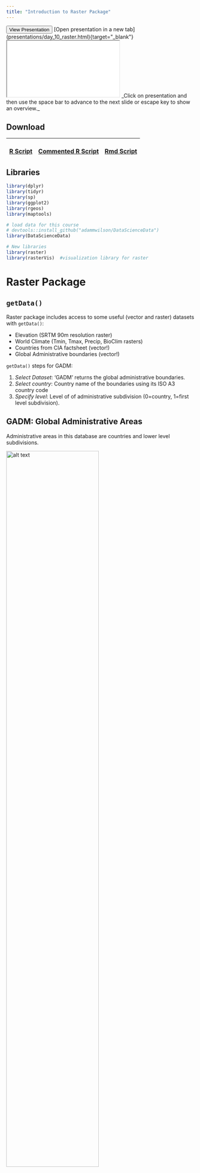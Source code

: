 ```yaml
---
title: "Introduction to Raster Package"
---
```




<div class="extraswell">
<button data-toggle="collapse" class="btn btn-link" data-target="#pres">View Presentation </button> [Open presentation in a new tab](presentations/day_10_raster.html){target="_blank"}
<div id="pres" class="collapse">
<div class="embed-responsive embed-responsive-16by9">
  <iframe class="embed-responsive-item" src="presentations/day_10_raster.html" allowfullscreen></iframe>
_Click on presentation and then use the space bar to advance to the next slide or escape key to show an overview._
</div>
</div>
</div>


## Download

| [<i class="fas fa-code fa-2x" aria-hidden="true"></i><br>  R Script](scripts/05_Raster_nocomments.R) | [<i class="fa fa-file-code-o fa-2x"></i> <br> Commented R Script](scripts/05_Raster.R) | [<i class="far fa-file-alt fa-2x"></i> <br>  Rmd Script](scripts/05_Raster.Rmd)|
|:--:|:-:|:-:|

## Libraries


```r
library(dplyr)
library(tidyr)
library(sp)
library(ggplot2)
library(rgeos)
library(maptools)

# load data for this course
# devtools::install_github("adammwilson/DataScienceData")
library(DataScienceData)

# New libraries
library(raster)
library(rasterVis)  #visualization library for raster
```

# Raster Package

## `getData()`

Raster package includes access to some useful (vector and raster) datasets with `getData()`:

* Elevation (SRTM 90m resolution raster)
* World Climate (Tmin, Tmax, Precip, BioClim rasters)
* Countries from CIA factsheet (vector!)
* Global Administrative boundaries (vector!)

`getData()` steps for GADM:

1. _Select Dataset_: ‘GADM’ returns the  global administrative boundaries.
2. _Select country_: Country name of the boundaries using its ISO A3 country code
3. _Specify level_: Level of of administrative subdivision (0=country, 1=first level subdivision).

## GADM:  Global Administrative Areas
Administrative areas in this database are countries and lower level subdivisions.  

<img src="05_assets/gadm25.png" alt="alt text" width="70%">

Divided by country (see website for full dataset).  Explore country list:

```r
getData("ISO3")%>%
  as.data.frame%>%
  filter(NAME=="South Africa")
```

```
##   ISO3         NAME
## 1  ZAF South Africa
```

Download data for South Africa

```r
za=getData('GADM', country='ZAF', level=1)
```

Or use the version in the DataScienceData

```r
data(southAfrica)
za=southAfrica # rename for convenience
```



```r
plot(za)
```
Danger: `plot()` works, but can be slow for complex polygons.  If you want to speed it up, you can plot a simplified version as follows:



```r
za %>% gSimplify(0.01) %>% plot()
```

![](05_Raster_files/figure-html/unnamed-chunk-7-1.png)<!-- -->


### Check out attribute table


```r
za@data
```

```
##   OBJECTID ID_0 ISO       NAME_0 ID_1        NAME_1 HASC_1 CCN_1 CCA_1
## 1        1  211 ZAF South Africa    1  Eastern Cape  ZA.EC    NA    EC
## 2        2  211 ZAF South Africa    2    Free State  ZA.FS    NA    FS
## 3        3  211 ZAF South Africa    3       Gauteng  ZA.GT    NA    GT
## 4        4  211 ZAF South Africa    4 KwaZulu-Natal  ZA.NL    NA   KZN
## 5        5  211 ZAF South Africa    5       Limpopo  ZA.NP    NA   LIM
## 6        6  211 ZAF South Africa    6    Mpumalanga  ZA.MP    NA    MP
## 7        7  211 ZAF South Africa    7    North West  ZA.NW    NA    NW
## 8        8  211 ZAF South Africa    8 Northern Cape  ZA.NC    NA    NC
## 9        9  211 ZAF South Africa    9  Western Cape  ZA.WC    NA    WC
##      TYPE_1 ENGTYPE_1 NL_NAME_1
## 1 Provinsie  Province          
## 2 Provinsie  Province          
## 3 Provinsie  Province          
## 4 Provinsie  Province          
## 5 Provinsie  Province          
## 6 Provinsie  Province          
## 7 Provinsie  Province          
## 8 Provinsie  Province          
## 9 Provinsie  Province          
##                                                   VARNAME_1
## 1                                                  Oos-Kaap
## 2                                Orange Free State|Vrystaat
## 3                               Pretoria/Witwatersrand/Vaal
## 4                                        Natal and Zululand
## 5 Noordelike Provinsie|Northern Transvaal|Northern Province
## 6                                         Eastern Transvaal
## 7                                       North-West|Noordwes
## 8                                                Noord-Kaap
## 9                                                  Wes-Kaap
```


Plot a subsetted region:

```r
subset(za,NAME_1=="Western Cape") %>% gSimplify(0.01) %>%
  plot()
```

![](05_Raster_files/figure-html/unnamed-chunk-9-1.png)<!-- -->


<div class="well">
## Your turn

Use the method above to download and plot the boundaries for a country of your choice.

<button data-toggle="collapse" class="btn btn-primary btn-sm round" data-target="#demo1">Show Solution</button>
<div id="demo1" class="collapse">


```r
getData("ISO3")%>%
  as.data.frame%>%
  filter(NAME=="Tunisia")
```

```
##   ISO3    NAME
## 1  TUN Tunisia
```

```r
country=getData('GADM', country='TUN', level=2)

country%>% 
  gSimplify(0.01)%>%
  plot()
```

![](05_Raster_files/figure-html/unnamed-chunk-10-1.png)<!-- -->
</div>
</div>




# Raster Data

## Raster introduction

Spatial data structure dividing region ('grid') into rectangles (’cells’ or ’pixels’) storing one or more values each.

<small> Some examples from the [Raster vignette](http://cran.r-project.org/web/packages/raster/vignettes/Raster.pdf) by Robert J. Hijmans. </small>

* `rasterLayer`: 1 band
* `rasterStack`: Multiple Bands
* `rasterBrick`: Multiple Bands of _same_ thing.



```r
x <- raster()
x
```

```
## class       : RasterLayer 
## dimensions  : 180, 360, 64800  (nrow, ncol, ncell)
## resolution  : 1, 1  (x, y)
## extent      : -180, 180, -90, 90  (xmin, xmax, ymin, ymax)
## coord. ref. : +proj=longlat +datum=WGS84 +ellps=WGS84 +towgs84=0,0,0
```


```r
str(x)
```

```
## Formal class 'RasterLayer' [package "raster"] with 12 slots
##   ..@ file    :Formal class '.RasterFile' [package "raster"] with 13 slots
##   .. .. ..@ name        : chr ""
##   .. .. ..@ datanotation: chr "FLT4S"
##   .. .. ..@ byteorder   : chr "little"
##   .. .. ..@ nodatavalue : num -Inf
##   .. .. ..@ NAchanged   : logi FALSE
##   .. .. ..@ nbands      : int 1
##   .. .. ..@ bandorder   : chr "BIL"
##   .. .. ..@ offset      : int 0
##   .. .. ..@ toptobottom : logi TRUE
##   .. .. ..@ blockrows   : int 0
##   .. .. ..@ blockcols   : int 0
##   .. .. ..@ driver      : chr ""
##   .. .. ..@ open        : logi FALSE
##   ..@ data    :Formal class '.SingleLayerData' [package "raster"] with 13 slots
##   .. .. ..@ values    : logi(0) 
##   .. .. ..@ offset    : num 0
##   .. .. ..@ gain      : num 1
##   .. .. ..@ inmemory  : logi FALSE
##   .. .. ..@ fromdisk  : logi FALSE
##   .. .. ..@ isfactor  : logi FALSE
##   .. .. ..@ attributes: list()
##   .. .. ..@ haveminmax: logi FALSE
##   .. .. ..@ min       : num Inf
##   .. .. ..@ max       : num -Inf
##   .. .. ..@ band      : int 1
##   .. .. ..@ unit      : chr ""
##   .. .. ..@ names     : chr ""
##   ..@ legend  :Formal class '.RasterLegend' [package "raster"] with 5 slots
##   .. .. ..@ type      : chr(0) 
##   .. .. ..@ values    : logi(0) 
##   .. .. ..@ color     : logi(0) 
##   .. .. ..@ names     : logi(0) 
##   .. .. ..@ colortable: logi(0) 
##   ..@ title   : chr(0) 
##   ..@ extent  :Formal class 'Extent' [package "raster"] with 4 slots
##   .. .. ..@ xmin: num -180
##   .. .. ..@ xmax: num 180
##   .. .. ..@ ymin: num -90
##   .. .. ..@ ymax: num 90
##   ..@ rotated : logi FALSE
##   ..@ rotation:Formal class '.Rotation' [package "raster"] with 2 slots
##   .. .. ..@ geotrans: num(0) 
##   .. .. ..@ transfun:function ()  
##   ..@ ncols   : int 360
##   ..@ nrows   : int 180
##   ..@ crs     :Formal class 'CRS' [package "sp"] with 1 slot
##   .. .. ..@ projargs: chr "+proj=longlat +datum=WGS84 +ellps=WGS84 +towgs84=0,0,0"
##   ..@ history : list()
##   ..@ z       : list()
```




```r
x <- raster(ncol=36, nrow=18, xmn=-1000, xmx=1000, ymn=-100, ymx=900)
res(x)
```

```
## [1] 55.55556 55.55556
```

```r
res(x) <- 100
res(x)
```

```
## [1] 100 100
```

```r
ncol(x)
```

```
## [1] 20
```




```r
# change the numer of columns (affects resolution)
ncol(x) <- 18
ncol(x)
```

```
## [1] 18
```

```r
res(x)
```

```
## [1] 111.1111 100.0000
```

## Raster data storage


```r
r <- raster(ncol=10, nrow=10)
ncell(r)
```

```
## [1] 100
```
But it is an empty raster

```r
hasValues(r)
```

```
## [1] FALSE
```



Use `values()` function:

```r
values(r) <- 1:ncell(r)
hasValues(r)
```

```
## [1] TRUE
```

```r
values(r)[1:10]
```

```
##  [1]  1  2  3  4  5  6  7  8  9 10
```


<div class="well">
## Your turn

Create and then plot a new raster with:

1. 100 rows
2. 50 columns
3. Fill it with random values (`rnorm()`)

<button data-toggle="collapse" class="btn btn-primary btn-sm round" data-target="#demo2">Show Solution</button>
<div id="demo2" class="collapse">


```r
x=raster(nrow=100,ncol=50,vals=rnorm(100*50))
# OR
x= raster(nrow=100,ncol=50)
values(x)= rnorm(5000)

plot(x)
```

![](05_Raster_files/figure-html/unnamed-chunk-18-1.png)<!-- -->
</div>
</div>




Raster memory usage


```r
inMemory(r)
```

```
## [1] TRUE
```
> You can change the memory options using the `maxmemory` option in `rasterOptions()` 

## Raster Plotting

Plotting is easy (but slow) with `plot`.


```r
plot(r, main='Raster with 100 cells')
```

![](05_Raster_files/figure-html/unnamed-chunk-20-1.png)<!-- -->



### ggplot and rasterVis

rasterVis package has `gplot()` for plotting raster data in the `ggplot()` framework.


```r
gplot(r,maxpixels=50000)+
  geom_raster(aes(fill=value))
```

![](05_Raster_files/figure-html/unnamed-chunk-21-1.png)<!-- -->


Adjust `maxpixels` for faster plotting of large datasets.


```r
gplot(r,maxpixels=10)+
  geom_raster(aes(fill=value))
```

![](05_Raster_files/figure-html/unnamed-chunk-22-1.png)<!-- -->



Can use all the `ggplot` color ramps, etc.


```r
gplot(r)+geom_raster(aes(fill=value))+
    scale_fill_distiller(palette="OrRd")
```

![](05_Raster_files/figure-html/unnamed-chunk-23-1.png)<!-- -->


## Spatial Projections

Raster package uses standard [coordinate reference system (CRS)](http://www.spatialreference.org).  

For example, see the projection format for the [_standard_ WGS84](http://www.spatialreference.org/ref/epsg/4326/).

```r
projection(r)
```

```
## [1] "+proj=longlat +datum=WGS84 +ellps=WGS84 +towgs84=0,0,0"
```

## Warping rasters

Use `projectRaster()` to _warp_ to a different projection.

`method=` `ngb` (for categorical) or `bilinear` (continuous)


```r
r2=projectRaster(r,crs="+proj=sinu +lon_0=0",method = "ngb")
```

```
## Warning in rgdal::rawTransform(projto_int, projfrom, nrow(xy), xy[, 1], :
## 48 projected point(s) not finite
```

```r
par(mfrow=c(1,2));plot(r);plot(r2)
```

![](05_Raster_files/figure-html/unnamed-chunk-25-1.png)<!-- -->


# WorldClim

## Overview of WorldClim

Mean monthly climate and derived variables interpolated from weather stations on a 30 arc-second (~1km) grid.
See [worldclim.org](http://www.worldclim.org/methods)



## Bioclim variables

<small>

Variable      Description
-    -
BIO1          Annual Mean Temperature
BIO2          Mean Diurnal Range (Mean of monthly (max temp – min temp))
BIO3          Isothermality (BIO2/BIO7) (* 100)
BIO4          Temperature Seasonality (standard deviation *100)
BIO5          Max Temperature of Warmest Month
BIO6          Min Temperature of Coldest Month
BIO7          Temperature Annual Range (BIO5-BIO6)
BIO8          Mean Temperature of Wettest Quarter
BIO9          Mean Temperature of Driest Quarter
BIO10         Mean Temperature of Warmest Quarter
BIO11         Mean Temperature of Coldest Quarter
BIO12         Annual Precipitation
BIO13         Precipitation of Wettest Month
BIO14         Precipitation of Driest Month
BIO15         Precipitation Seasonality (Coefficient of Variation)
BIO16         Precipitation of Wettest Quarter
BIO17         Precipitation of Driest Quarter
BIO18         Precipitation of Warmest Quarter
BIO19         Precipitation of Coldest Quarter

</small>


## Download climate data

Download the data:


```r
clim=raster::getData('worldclim', var='bio', res=10)  
```

`res` is resolution (0.5, 2.5, 5, and 10 minutes of a degree)

Instead of downloading the full dataset, we'll use the copy in the `DataScienceData` package:


```r
data(worldclim)

#rename for convenience
clim=worldclim
```


### Gain and Offset


```r
clim
```

```
## class       : RasterStack 
## dimensions  : 900, 2160, 1944000, 19  (nrow, ncol, ncell, nlayers)
## resolution  : 0.1666667, 0.1666667  (x, y)
## extent      : -180, 180, -60, 90  (xmin, xmax, ymin, ymax)
## coord. ref. : +proj=longlat +datum=WGS84 +ellps=WGS84 +towgs84=0,0,0 
## names       :  bio1,  bio2,  bio3,  bio4,  bio5,  bio6,  bio7,  bio8,  bio9, bio10, bio11, bio12, bio13, bio14, bio15, ... 
## min values  :  -269,     9,     8,    72,   -59,  -547,    53,  -251,  -450,   -97,  -488,     0,     0,     0,     0, ... 
## max values  :   314,   211,    95, 22673,   489,   258,   725,   375,   364,   380,   289,  9916,  2088,   652,   261, ...
```

Note the min/max of the raster.  What are the units?  Always check metadata, the [WorldClim temperature dataset](http://www.worldclim.org/formats) has a `gain` of 0.1, meaning that it must be multipled by 0.1 to convert back to degrees Celsius. We'll set the temperature variables (see table above) to 0.1 and leave the others at 1.


```r
gain(clim)=c(rep(0.1,11),rep(1,7))
```



### Plot with `plot()`


```r
plot(clim)
```

![](05_Raster_files/figure-html/unnamed-chunk-30-1.png)<!-- -->

 

## Faceting in ggplot

Or use `rasterVis` methods with gplot

```r
gplot(clim[[13:19]])+geom_raster(aes(fill=value))+
  facet_wrap(~variable)+
  scale_fill_gradientn(colours=c("brown","red","yellow","darkgreen","green"),trans="log10")+
  coord_equal()
```

```
## Warning: Transformation introduced infinite values in discrete y-axis
```

![](05_Raster_files/figure-html/unnamed-chunk-31-1.png)<!-- -->



Let's dig a little deeper into the data object:


```r
## is it held in RAM?
inMemory(clim)
```

```
## [1] TRUE
```

```r
## How big is it?
object.size(clim)
```

```
## 295710120 bytes
```

```r
## can we work with it directly in RAM?
canProcessInMemory(clim)
```

```
## [1] TRUE
```


## Subsetting and spatial cropping

Use `[[1:3]]` to select raster layers from raster stack.


```r
## crop to a latitude/longitude box
r1 <- raster::crop(clim[[1]], extent(10,35,-35,-20))
## Crop using a Spatial polygon
r1 <- raster::crop(clim[[1]], bbox(za))
```




```r
r1
```

```
## class       : RasterLayer 
## dimensions  : 76, 98, 7448  (nrow, ncol, ncell)
## resolution  : 0.1666667, 0.1666667  (x, y)
## extent      : 16.5, 32.83333, -34.83333, -22.16667  (xmin, xmax, ymin, ymax)
## coord. ref. : +proj=longlat +datum=WGS84 +ellps=WGS84 +towgs84=0,0,0 
## data source : in memory
## names       : bio1 
## values      : 5.8, 24.6  (min, max)
```

```r
plot(r1)
```

![](05_Raster_files/figure-html/unnamed-chunk-34-1.png)<!-- -->

## Spatial aggregation

```r
## aggregate using a function
aggregate(r1, 3, fun=mean) %>%
  plot()
```

![](05_Raster_files/figure-html/unnamed-chunk-35-1.png)<!-- -->

<div class="well">
## Your turn
Create a new raster by aggregating to the minimum (`min`) value of `r1` within a 10 pixel window

<button data-toggle="collapse" class="btn btn-primary btn-sm round" data-target="#demo3">Show Solution</button>
<div id="demo3" class="collapse">


```r
aggregate(r1, 10, fun=min) %>%
  plot()
```

![](05_Raster_files/figure-html/unnamed-chunk-36-1.png)<!-- -->
</div>
</div>



## Focal ("moving window")

```r
## apply a function over a moving window
focal(r1, w=matrix(1,3,3), fun=mean) %>% 
  plot()
```

![](05_Raster_files/figure-html/unnamed-chunk-37-1.png)<!-- -->




```r
## apply a function over a moving window
rf_min <- focal(r1, w=matrix(1,11,11), fun=min)
rf_max <- focal(r1, w=matrix(1,11,11), fun=max)
rf_range=rf_max-rf_min

## or do it all at once
range2=function(x,na.rm=F) {
  max(x,na.rm)-min(x,na.rm)
}

rf_range2 <- focal(r1, w=matrix(1,11,11), fun=range2)

plot(rf_range)
```

![](05_Raster_files/figure-html/unnamed-chunk-38-1.png)<!-- -->

```r
plot(rf_range2)
```

![](05_Raster_files/figure-html/unnamed-chunk-38-2.png)<!-- -->


<div class="well">
## Your turn

Plot the focal standard deviation of `r1` over a 3x3 window.

<button data-toggle="collapse" class="btn btn-primary btn-sm round" data-target="#demo4">Show Solution</button>
<div id="demo4" class="collapse">


```r
focal(r1,w=matrix(1,3,3),fun=sd)%>%
  plot()
```

![](05_Raster_files/figure-html/unnamed-chunk-39-1.png)<!-- -->
</div>
</div>




## Raster calculations

the `raster` package has many options for _raster algebra_, including `+`, `-`, `*`, `/`, logical operators such as `>`, `>=`, `<`, `==`, `!` and functions such as `abs`, `round`, `ceiling`, `floor`, `trunc`, `sqrt`, `log`, `log10`, `exp`, `cos`, `sin`, `max`, `min`, `range`, `prod`, `sum`, `any`, `all`.

So, for example, you can 

```r
cellStats(r1,range)
```

```
## [1]  5.8 24.6
```

```r
## add 10
s = r1 + 10
cellStats(s,range)
```

```
## [1] 15.8 34.6
```




```r
## take the square root
s = sqrt(r1)
cellStats(s,range)
```

```
## [1] 2.408319 4.959839
```

```r
# round values
r = round(r1)
cellStats(r,range)
```

```
## [1]  6 25
```

```r
# find cells with values less than 15 degrees C
r = r1 < 15
plot(r)
```

![](05_Raster_files/figure-html/unnamed-chunk-41-1.png)<!-- -->



### Apply algebraic functions

```r
# multiply s times r and add 5
s = s * r1 + 5
cellStats(s,range)
```

```
## [1]  18.96825 127.01203
```

## Extracting Raster Data

* points
* lines
* polygons
* extent (rectangle)
* cell numbers

Extract all intersecting values OR apply a summarizing function with `fun`.


### Point data

`sampleRandom()` generates random points and automatically extracts the raster values for those points.  Also check out `?sampleStratified` and `sampleRegular()`.  

Generate 100 random points and the associated climate variables at those points.

```r
## define a new dataset of points to play with
pts=sampleRandom(clim,100,xy=T,sp=T)
plot(pts);axis(1);axis(2)
```

![](05_Raster_files/figure-html/unnamed-chunk-43-1.png)<!-- -->

### Extract data using a `SpatialPoints` object
Often you will have some locations (points) for which you want data from a raster* object.  You can use the `extract` function here with the `pts` object (we'll pretend it's a new point dataset for which you want climate variables).

```r
pts_data=raster::extract(clim[[1:4]],pts,df=T)
head(pts_data)
```

```
##   ID  bio1 bio2 bio3   bio4
## 1  1  20.8 15.6  5.5  448.1
## 2  2  26.4 10.0  8.6   30.0
## 3  3   7.8  9.5  3.8  537.8
## 4  4  17.6 17.3  4.4  698.6
## 5  5 -10.6  8.4  1.6 1493.1
## 6  6   9.2  9.3  2.6  935.6
```
> Use `package::function` to avoid confusion with similar functions.


### Plot the global dataset with the random points

```r
gplot(clim[[1]])+
  geom_raster(aes(fill=value))+
  geom_point(
    data=as.data.frame(pts),
    aes(x=x,y=y),col="red")+
  coord_equal()
```

![](05_Raster_files/figure-html/unnamed-chunk-45-1.png)<!-- -->

### Summarize climate data at point locations
Use `gather()` to reshape the climate data for easy plotting with ggplot.


```r
d2=pts_data%>%
  gather(ID)
colnames(d2)[1]="cell"
head(d2)
```

```
##   cell value
## 1 bio1  20.8
## 2 bio1  26.4
## 3 bio1   7.8
## 4 bio1  17.6
## 5 bio1 -10.6
## 6 bio1   9.2
```

And plot density plots (like histograms).

```r
ggplot(d2,aes(x=value))+
  geom_density()+
  facet_wrap(~cell,scales="free")
```

![](05_Raster_files/figure-html/unnamed-chunk-47-1.png)<!-- -->


### Lines

Extract values along a transect.  

```r
transect = SpatialLinesDataFrame(
  SpatialLines(list(Lines(list(Line(
    rbind(c(19, -33.5),c(26, -33.5)))), ID = "ZAF"))),
  data.frame(Z = c("transect"), row.names = c("ZAF")))

# OR

transect=SpatialLinesDataFrame(
  readWKT("LINESTRING(19 -33.5,26 -33.5)"),
  data.frame(Z = c("transect")))


gplot(r1)+geom_tile(aes(fill=value))+
  geom_line(aes(x=long,y=lat),data=fortify(transect),col="red")
```

![](05_Raster_files/figure-html/unnamed-chunk-48-1.png)<!-- -->



### Plot Transect


```r
trans=raster::extract(x=clim[[12:14]],
                      y=transect,
                      along=T,
                      cellnumbers=T)%>%
  data.frame()
head(trans)
```

```
##      cell bio12 bio13 bio14
## 1 1601755  81.4  13.0   2.0
## 2 1601756  71.9  11.6   1.7
## 3 1601757  56.8   8.8   1.5
## 4 1601758  47.9   7.2   1.3
## 5 1601759  41.5   6.1   1.3
## 6 1601760  36.1   5.0   1.2
```

#### Add other metadata and reshape

```r
trans[,c("lon","lat")]=coordinates(clim)[trans$cell]
trans$order=as.integer(rownames(trans))
head(trans)  
```

```
##      cell bio12 bio13 bio14      lon      lat order
## 1 1601755  81.4  13.0   2.0 19.08333 19.08333     1
## 2 1601756  71.9  11.6   1.7 19.25000 19.25000     2
## 3 1601757  56.8   8.8   1.5 19.41667 19.41667     3
## 4 1601758  47.9   7.2   1.3 19.58333 19.58333     4
## 5 1601759  41.5   6.1   1.3 19.75000 19.75000     5
## 6 1601760  36.1   5.0   1.2 19.91667 19.91667     6
```


```r
transl=group_by(trans,lon,lat)%>%
  gather(variable, value, -lon, -lat, -cell, -order)
head(transl)
```

```
## # A tibble: 6 x 6
## # Groups:   lon, lat [6]
##      cell   lon   lat order variable value
##     <dbl> <dbl> <dbl> <int> <chr>    <dbl>
## 1 1601755  19.1  19.1     1 bio12     81.4
## 2 1601756  19.2  19.2     2 bio12     71.9
## 3 1601757  19.4  19.4     3 bio12     56.8
## 4 1601758  19.6  19.6     4 bio12     47.9
## 5 1601759  19.8  19.8     5 bio12     41.5
## 6 1601760  19.9  19.9     6 bio12     36.1
```


```r
ggplot(transl,aes(x=lon,y=value,
                  colour=variable,
                  group=variable,
                  order=order))+
  geom_line()
```

![](05_Raster_files/figure-html/unnamed-chunk-52-1.png)<!-- -->



### _Zonal_ statistics
Calculate mean annual temperature averaged by province (polygons).


```r
rsp=raster::extract(x=r1,
                    y=gSimplify(za,0.01),
                    fun=mean,
                    sp=T)
#spplot(rsp,zcol="bio1")
```


```r
## add the ID to the dataframe itself for easier indexing in the map
rsp$id=as.numeric(rownames(rsp@data))
## create fortified version for plotting with ggplot()
frsp=fortify(rsp,region="id")

ggplot(rsp@data, aes(map_id = id, fill=bio1)) +
    expand_limits(x = frsp$long, y = frsp$lat)+
    scale_fill_gradientn(
      colours = c("grey","goldenrod","darkgreen","green"))+
    coord_map()+
    geom_map(map = frsp)
```

![](05_Raster_files/figure-html/unnamed-chunk-54-1.png)<!-- -->

> For more details about plotting spatialPolygons, see [here](https://github.com/hadley/ggplot2/wiki/plotting-polygon-shapefiles)

## Example Workflow


1. Download the Maximum Temperature dataset using `getData()`
2. Set the gain to 0.1 (to convert to degrees Celcius)
2. Crop it to the country you downloaded (or ZA?)
2. Calculate the overall range for each variable with `cellStats()`
3. Calculate the focal median with an 11x11 window with `focal()`
4. Create a transect across the region and extract the temperature data.


```r
country=getData('GADM', country='TUN', level=1)%>%gSimplify(0.01)
tmax=getData('worldclim', var='tmax', res=10)
gain(tmax)=0.1
names(tmax)
```

```
##  [1] "tmax1"  "tmax2"  "tmax3"  "tmax4"  "tmax5"  "tmax6"  "tmax7" 
##  [8] "tmax8"  "tmax9"  "tmax10" "tmax11" "tmax12"
```

Default layer names can be problematic/undesirable.

```r
sort(names(tmax))
```

```
##  [1] "tmax1"  "tmax10" "tmax11" "tmax12" "tmax2"  "tmax3"  "tmax4" 
##  [8] "tmax5"  "tmax6"  "tmax7"  "tmax8"  "tmax9"
```

```r
## Options
month.name
```

```
##  [1] "January"   "February"  "March"     "April"     "May"      
##  [6] "June"      "July"      "August"    "September" "October"  
## [11] "November"  "December"
```

```r
month.abb
```

```
##  [1] "Jan" "Feb" "Mar" "Apr" "May" "Jun" "Jul" "Aug" "Sep" "Oct" "Nov"
## [12] "Dec"
```

```r
sprintf("%02d",1:12)
```

```
##  [1] "01" "02" "03" "04" "05" "06" "07" "08" "09" "10" "11" "12"
```

```r
sprintf("%04d",1:12)
```

```
##  [1] "0001" "0002" "0003" "0004" "0005" "0006" "0007" "0008" "0009" "0010"
## [11] "0011" "0012"
```
See `?sprintf` for details


```r
names(tmax)=sprintf("%02d",1:12)

tmax_crop=crop(tmax,country)
tmaxave_crop=mean(tmax_crop)  # calculate mean annual maximum temperature 
tmaxavefocal_crop=focal(tmaxave_crop,
                        fun=median,
                        w=matrix(1,11,11))
```

> Only a few datasets are available usig `getData()` in the raster package, but you can download almost any file on the web with `file.download()`.

Report quantiles for each layer in a raster* object

```r
cellStats(tmax_crop,"quantile")
```

```
##       X01  X02  X03  X04  X05  X06  X07  X08  X09  X10  X11  X12
## 0%    8.4 10.1 13.8 17.4 21.9 26.4 29.6 30.3 26.6 19.7 14.1  9.6
## 25%  14.1 15.8 18.3 21.3 25.7 30.4 34.6 34.0 30.3 25.3 20.2 15.4
## 50%  15.3 17.4 21.0 25.0 28.9 33.3 36.4 35.8 32.8 27.6 21.7 16.6
## 75%  16.3 19.0 23.0 27.4 31.9 36.4 39.7 39.0 35.3 29.0 22.4 17.4
## 100% 18.1 21.2 25.6 31.2 35.9 41.4 43.3 42.6 38.5 31.9 24.5 18.9
```


## Create a Transect  (SpatialLinesDataFrame)

```r
transect=SpatialLinesDataFrame(
  readWKT("LINESTRING(8 36,10 36)"),
  data.frame(Z = c("T1")))
```


## Plot the timeseries of climate data

```r
gplot(tmax_crop)+
  geom_tile(aes(fill=value))+
  scale_fill_gradientn(
    colours=c("brown","red","yellow","darkgreen","green"),
    name="Temp")+
  facet_wrap(~variable)+
  ## now add country overlays
  geom_path(data=fortify(country),
            mapping=aes(x=long,y=lat,
                        group=group,
                        order=order))+
  # now add transect line
  geom_line(aes(x=long,y=lat),
            data=fortify(transect),col="red",size=3)+
  coord_map()
```

```
## Warning: Ignoring unknown aesthetics: order
```

![](05_Raster_files/figure-html/unnamed-chunk-60-1.png)<!-- -->


## Extract and clean up the transect data

```r
trans=raster::extract(tmax_crop,
                      transect,
                      along=T,
                      cellnumbers=T)%>% 
  as.data.frame()
trans[,c("lon","lat")]=coordinates(tmax_crop)[trans$cell]
trans$order=as.integer(rownames(trans))
head(trans)
```

```
##   cell  X01  X02  X03  X04  X05  X06  X07  X08  X09  X10  X11  X12
## 1  229 12.0 13.3 16.7 20.4 24.5 30.4 34.5 33.9 29.4 23.0 17.3 13.0
## 2  230 12.6 14.1 17.4 21.1 25.3 31.4 35.5 34.9 30.3 23.8 18.0 13.8
## 3  231 12.8 14.3 17.6 21.3 25.6 31.8 36.1 35.4 30.7 24.1 18.2 14.0
## 4  232 11.8 13.3 16.8 20.6 25.0 31.1 35.7 34.8 30.0 23.4 17.4 13.1
## 5  233 11.6 13.1 16.6 20.4 25.0 30.9 35.7 34.7 29.9 23.3 17.4 13.0
## 6  234 11.3 12.7 16.3 20.0 24.8 30.5 35.4 34.4 29.6 23.2 17.3 12.8
##        lon      lat order
## 1 8.083333 8.083333     1
## 2 8.250000 8.250000     2
## 3 8.416667 8.416667     3
## 4 8.583333 8.583333     4
## 5 8.750000 8.750000     5
## 6 8.916667 8.916667     6
```

Reformat to 'long' format.

```r
transl=group_by(trans,lon,lat)%>%
  gather(variable, value, -lon, -lat, -cell, -order)%>%
  separate(variable,into = c("X","month"),1)%>%
  mutate(month=as.numeric(month),monthname=factor(month.name[month],ordered=T,levels=month.name))
head(transl)
```

```
## # A tibble: 6 x 8
## # Groups:   lon, lat [6]
##    cell   lon   lat order X     month value monthname
##   <dbl> <dbl> <dbl> <int> <chr> <dbl> <dbl> <ord>    
## 1   229  8.08  8.08     1 X         1  12   January  
## 2   230  8.25  8.25     2 X         1  12.6 January  
## 3   231  8.42  8.42     3 X         1  12.8 January  
## 4   232  8.58  8.58     4 X         1  11.8 January  
## 5   233  8.75  8.75     5 X         1  11.6 January  
## 6   234  8.92  8.92     6 X         1  11.3 January
```

## Plot the transect data

```r
ggplot(transl,
       aes(x=lon,y=value,
           colour=month,
           group=month,
           order=order))+
  ylab("Maximum Temp")+
    scale_color_gradientn(
      colors=c("blue","green","red"),
      name="Month")+
    geom_line()
```

![](05_Raster_files/figure-html/unnamed-chunk-63-1.png)<!-- -->

Or the same data in a levelplot:

```r
ggplot(transl,
       aes(x=lon,y=monthname,
           fill=value))+
  ylab("Month")+
    scale_fill_distiller(
      palette="PuBuGn",
      name="Tmax")+
    geom_raster()
```

![](05_Raster_files/figure-html/unnamed-chunk-64-1.png)<!-- -->


## Raster Processing

Things to consider:

* RAM limitations
* Disk space and temporary files
* Use of external programs (e.g. GDAL)
* Use of external GIS viewer (e.g. QGIS)
